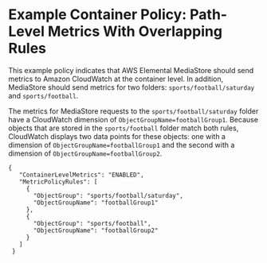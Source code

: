 # Example Container Policy: Path\-Level Metrics With Overlapping Rules<a name="policies-metric-examples-overlapping-rules"></a>

This example policy indicates that AWS Elemental MediaStore should send metrics to Amazon CloudWatch at the container level\. In addition, MediaStore should send metrics for two folders: `sports/football/saturday` and `sports/football`\. 

The metrics for MediaStore requests to the `sports/football/saturday` folder have a CloudWatch dimension of `ObjectGroupName=footballGroup1`\. Because objects that are stored in the `sports/football` folder match both rules, CloudWatch displays two data points for these objects: one with a dimension of `ObjectGroupName=footballGroup1` and the second with a dimension of `ObjectGroupName=footballGroup2`\.

```
{
   "ContainerLevelMetrics": "ENABLED",
   "MetricPolicyRules": [
     {
       "ObjectGroup": "sports/football/saturday",
       "ObjectGroupName": "footballGroup1"
     },
     {
       "ObjectGroup": "sports/football",
       "ObjectGroupName": "footballGroup2"
     }
   ]
 }
```